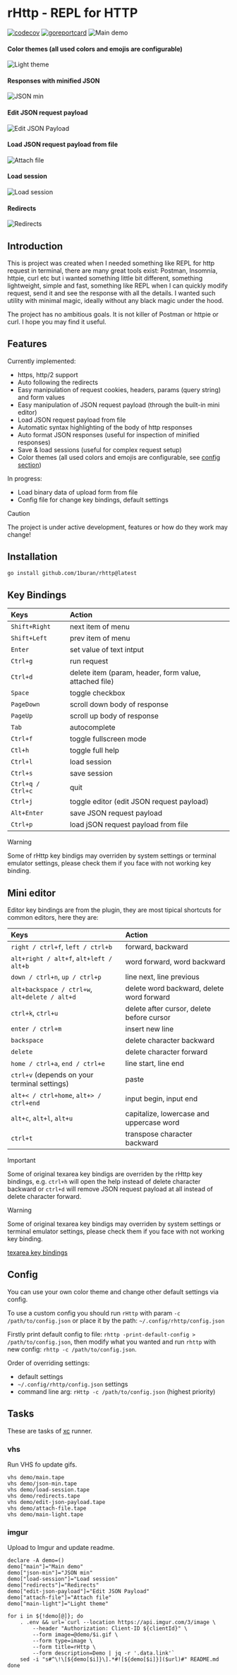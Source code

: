 # rHttp - REPL for HTTP
[![codecov](https://codecov.io/gh/1buran/rHttp/graph/badge.svg?token=20IW0GY8R9)](https://codecov.io/gh/1buran/rHttp)
[![goreportcard](https://goreportcard.com/badge/github.com/1buran/rHttp)](https://goreportcard.com/report/github.com/1buran/redmine)
![Main demo](https://i.imgur.com/av5UlI0.gif)

#### Color themes (all used colors and emojis are configurable)
![Light theme](https://i.imgur.com/nXHdMiU.gif)

#### Responses with minified JSON
![JSON min](https://i.imgur.com/DPeROlW.gif)

#### Edit JSON request payload
![Edit JSON Payload](https://i.imgur.com/z5cLXBk.gif)

#### Load JSON request payload from file
![Attach file](https://i.imgur.com/Rxbew8A.gif)

#### Load session
![Load session](https://i.imgur.com/l7RVytc.gif)

#### Redirects
![Redirects](https://i.imgur.com/QVPx3k3.gif)

## Introduction

This is project was created when I needed something like REPL for http request in terminal,
there are many great tools exist: Postman, Insomnia, httpie, curl etc
but i wanted something little bit different, something lightweight, simple and fast,
something like REPL when I can quickly modify request, send it and see the response
with all the details. I wanted such utility with minimal magic,
ideally without any black magic under the hood.

The project has no ambitious goals. It is not killer of Postman or httpie or curl.
I hope you may find it useful.

## Features

Currently implemented:
- https, http/2 support
- Auto following the redirects
- Easy manipulation of request cookies, headers, params (query string) and form values
- Easy manipulation of JSON request payload (through the built-in mini editor)
- Load JSON request payload from file
- Automatic syntax highlighting of the body of http responses
- Auto format JSON responses (useful for inspection of minified responses)
- Save & load sessions (useful for complex request setup)
- Color themes (all used colors and emojis are configurable, see [config section](#config))

In progress:
- Load binary data of upload form from file
- Config file for change key bindings, default settings

> [!CAUTION]
> The project is under active development, features or how do they work may change!

## Installation

```sh
go install github.com/1buran/rhttp@latest
```

## Key Bindings

| Keys              | Action                                                  |
|:------------------|:--------------------------------------------------------|
| `Shift+Right`     | next item of menu                                       |
| `Shift+Left`      | prev item of menu                                       |
| `Enter`           | set value of text intput                                |
| `Ctrl+g`          | run request                                             |
| `Ctrl+d`          | delete item  (param, header, form value, attached file) |
| `Space`           | toggle checkbox                                         |
| `PageDown`        | scroll down body of response                            |
| `PageUp`          | scroll up body of response                              |
| `Tab`             | autocomplete                                            |
| `Ctrl+f`          | toggle fullscreen mode                                  |
| `Ctl+h`           | toggle full help                                        |
| `Ctrl+l`          | load session                                            |
| `Ctrl+s`          | save session                                            |
| `Ctrl+q / Ctrl+c` | quit                                                    |
| `Ctrl+j`          | toggle editor (edit JSON request payload)               |
| `Alt+Enter`       | save JSON request payload                               |
| `Ctrl+p`          | load jSON request payload from file                     |

> [!WARNING]
> Some of rHttp key bindigs may overriden by system settings or terminal emulator
> settings, please check them if you face with not working key binding.

## Mini editor

Editor key bindings are from the plugin, they are most tipical shortcuts for common editors,
here they are:

| Keys                                           | Action                                    |
|:-----------------------------------------------|:------------------------------------------|
| `right / ctrl+f`, `left / ctrl+b`              | forward, backward                         |
| `alt+right / alt+f`, `alt+left / alt+b`        | word forward, word backward               |
| `down / ctrl+n`, `up / ctrl+p`                 | line next, line previous                  |
| `alt+backspace / ctrl+w`, `alt+delete / alt+d` | delete word backward, delete word forward |
| `ctrl+k`, `ctrl+u`                             | delete after cursor, delete before cursor |
| `enter / ctrl+m`                               | insert new line                           |
| `backspace`                                    | delete character backward                 |
| `delete`                                       | delete character forward                  |
| `home / ctrl+a`, `end / ctrl+e`                | line start, line end                      |
| `ctrl+v` (depends on your terminal settings)   | paste                                     |
| `alt+< / ctrl+home`, `alt+> / ctrl+end`        | input begin, input end                    |
| `alt+c`, `alt+l`, `alt+u`                      | capitalize, lowercase and uppercase word  |
| `ctrl+t`                                       | transpose character backward              |

> [!IMPORTANT]
> Some of original texarea key bindigs are overriden by the rHttp key bindings, e.g. `ctrl+h` will
> open the help instead of delete character backward or `ctrl+d` will remove JSON request payload
> at all instead of delete character forward.

> [!WARNING]
> Some of original texarea key bindigs may overriden by system settings or terminal emulator
> settings, please check them if you face with not working key binding.

[texarea key bindings](https://pkg.go.dev/github.com/charmbracelet/bubbles/textarea#pkg-variables)

## Config

You can use your own color theme and change other default settings via config.

To use a custom config you should run `rHttp` with param `-c /path/to/config.json` or
place it by the path: `~/.config/rhttp/config.json`

Firstly print default config to file: `rhttp -print-default-config > /path/to/config.json`,
then modify what you wanted and run `rhttp` with new config: `rhttp -c /path/to/config.json`.

Order of overriding settings:
- default settings
- `~/.config/rhttp/config.json` settings
- command line arg: `rHttp -c /path/to/config.json` (highest priority)

## Tasks

These are tasks of [xc](https://github.com/joerdav/xc) runner.

### vhs

Run VHS fo update gifs.

```
vhs demo/main.tape
vhs demo/json-min.tape
vhs demo/load-session.tape
vhs demo/redirects.tape
vhs demo/edit-json-payload.tape
vhs demo/attach-file.tape
vhs demo/main-light.tape
```
### imgur

Upload to Imgur and update readme.

```
declare -A demo=()
demo["main"]="Main demo"
demo["json-min"]="JSON min"
demo["load-session"]="Load session"
demo["redirects"]="Redirects"
demo["edit-json-payload"]="Edit JSON Payload"
demo["attach-file"]="Attach file"
demo["main-light"]="Light theme"

for i in ${!demo[@]}; do
    . .env && url=`curl --location https://api.imgur.com/3/image \
        --header "Authorization: Client-ID ${clientId}" \
        --form image=@demo/$i.gif \
        --form type=image \
        --form title=rHttp \
        --form description=Demo | jq -r '.data.link'`
    sed -i "s#^\!\[${demo[$i]}\].*#![${demo[$i]}]($url)#" README.md
done
```
